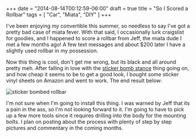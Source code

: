 +++
date = "2014-08-14T00:12:59-06:00"
draft = true
title = "So I Scored a Rollbar"
tags = [ "Car", "Miata", "DIY" ]
+++

I've been enjoying my convertible this summer, so needless to say I've got a pretty bad case of miata fever. <!--more-->With that said, I occasionally lurk craigslist for goodies, and I happened to score a rollbar from Jeff, the miata dude I met a few months ago! A few text messages and about $200 later I have a slightly used rollbar in my possession. 

Now this thing is cool, don't get me wrong, but its black and all around pretty meh. After falling in love with the [sticker bomb stance](http://www.buscatuning.com/wp-content/uploads/2012/10/sticker-bombing-8.jpg) thing going on, and how cheap it seems to be to get a good look, I bought some sticker vinyl sheets on Amazon and went to work. The end result below:

![sticker bombed rollbar](https://farm4.staticflickr.com/3850/15206237469_5c3c495588_c.jpg)

I'm not sure when I'm going to install this thing. I was warned by Jeff that its a pain in the ass, so I'm not looking forward to it. I'm going to have to pick up a few more tools since it requires drilling into the body for the mounting bolts. I plan on posting about the process with plenty of step by step pictures and commentary in the coming months.
